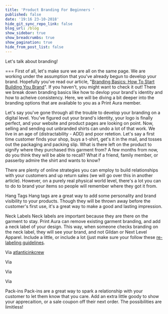 ```yaml
---
title: 'Product Branding For Beginners '
published: false
date: '19:16 23-10-2018'
hide_git_sync_repo_link: false
blog_url: /blog
show_sidebar: true
show_breadcrumbs: true
show_pagination: true
hide_from_post_list: false
---
```


Let's talk about branding! 

===
First of all, let's make sure we are all on the same page. We are working under the assumption that you've already begun to develop your brand. Hopefully you've read our article, "[Branding Basics: How To Start Building You Brand](https://blog.printaura.com/blog/tutorials/branding-basics-how-to-start-building-your-brand)". If you haven't, you might want to check it out! There we break down branding basics like how to devlop your brand's identity and how to acheive consistency. Here, we will be diving a bit deeper into the branding options that are available to you as a Print Aura member. 

Let's say you've gone through all the trouble to develop your branding on a digital level. You've figured out your brand's identity, your logo is finally perfect, and your website and product pages are looking on point. Now, selling and sending out unbranded shirts can undo a lot of that work. We live in an age of (distractability - ADD) and poor retetion. Let's say a first time customer finds your shop, buys a t-shirt, get's it in the mail, and tosses out the packaging and packing slip. What is there left on the product to signify where they purchased this garment from? A few months from now, do you think they will be able to recall? What if a friend, family member, or passerby admire the shirt and wants to know? 

There are plenty of online strategies you can employ to build relationships with your customers and up return sales (we will go over this in another article). However, on a purely real physical world level, there's a lot you can to do to brand your items so people will remember where they got it from.  

Hang Tags 
Hang tags are a great way to add some personality and brand visibility to your products. Though they will be thrown away before the customer's first use, it's a great way to make a good and lasting impression. 

Neck Labels 
Neck labels are important because they are there on the garment to stay. Print Aura can remove existing garment branding, and add a neck label of your design. This way, when someone checks branding on the neck label, they will see your brand, and not Gildan or Next Level Apparel. Include a little, or include a lot (just make sure your follow these [re-labeling guidelines](https://printaura.com/guide-legal-requirements-t-shirt-relabeling). 

Via [atlanticinkcrew](https://www.instagram.com/atlanticinkcrew/)

Via 

Via 

Via

Pack-ins
Pack-ins are a great way to spark a relationship with your customer to let them know that you care. Add an extra little goody to show your apprecaition, or a sale coupon off their next order. The possibilities are limitless! 

